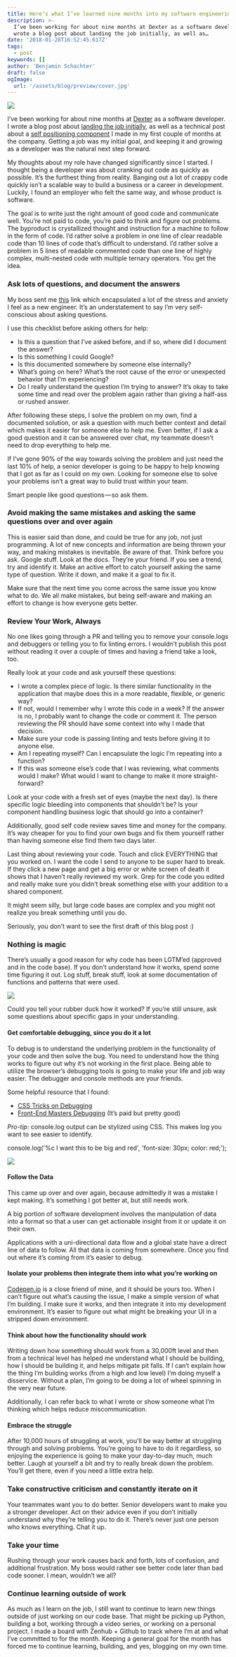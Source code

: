 ```yaml
---
title: Here’s what I’ve learned nine months into my software engineering job
description: >-
  I’ve been working for about nine months at Dexter as a software developer. I
  wrote a blog post about landing the job initially, as well as…
date: '2018-01-28T16:52:45.617Z'
tags:
  - post
keywords: []
author: 'Benjamin Schachter'
draft: false
ogImage:
  url: '/assets/blog/preview/cover.jpg'
---
```


![](/Users/benjaminschachter/Downloads/medium-export-53ea0a62798a34a070e02ba6c20fabcaa79f4d6071252b2620cbac428dd8bde9/posts/md_1652096354662/img/1__1NQVuCFgkbmUE0lWNI__dnw.jpeg)

I’ve been working for about nine months at [Dexter](https://medium.com/u/10e7d71b6655) as a software developer. I wrote a blog post about [landing the job initially](https://medium.freecodecamp.org/how-i-got-my-first-dev-job-and-what-im-going-to-do-next-4837b1e9c89c), as well as a technical post about a [self positioning component](https://hackernoon.com/self-positioning-react-components-7e5d99e9349f) I made in my first couple of months at the company. Getting a job was my initial goal, and keeping it and growing as a developer was the natural next step forward.

My thoughts about my role have changed significantly since I started. I thought being a developer was about cranking out code as quickly as possible. It’s the furthest thing from reality. Banging out a lot of crappy code quickly isn’t a scalable way to build a business or a career in development. Luckily, I found an employer who felt the same way, and whose product is software.

The goal is to write just the right amount of good code and communicate well. You’re not paid to code, you’re paid to think and figure out problems. The byproduct is crystallized thought and instruction for a machine to follow in the form of code. I’d rather solve a problem in one line of clear readable code than 10 lines of code that’s difficult to understand. I’d rather solve a problem in 5 lines of readable commented code than one line of highly complex, multi-nested code with multiple ternary operators. You get the idea.

### Ask lots of questions, and document the answers

My boss sent me [this](https://dev.to/andrewsmith1996/do-you-ever-get-frustrated-with-your-junior-developers-b84) link which encapsulated a lot of the stress and anxiety I feel as a new engineer. It’s an understatement to say I’m very self-conscious about asking questions.

I use this checklist before asking others for help:

- Is this a question that I’ve asked before, and if so, where did I document the answer?
- Is this something I could Google?
- Is this documented somewhere by someone else internally?
- What’s going on here? What’s the root cause of the error or unexpected behavior that I’m experiencing?
- Do I really understand the question I’m trying to answer? It’s okay to take some time and read over the problem again rather than giving a half-ass or rushed answer.

After following these steps, I solve the problem on my own, find a documented solution, or ask a question with much better context and detail which makes it easier for someone else to help me. Even better, if I ask a good question and it can be answered over chat, my teammate doesn’t need to drop everything to help me.

If I’ve gone 90% of the way towards solving the problem and just need the last 10% of help, a senior developer is going to be happy to help knowing that I got as far as I could on my own. Looking for someone else to solve your problems isn’t a great way to build trust within your team.

Smart people like good questions — so ask them.

### Avoid making the same mistakes and asking the same questions over and over again

This is easier said than done, and could be true for any job, not just programming. A lot of new concepts and information are being thrown your way, and making mistakes is inevitable. Be aware of that. Think before you ask. Google stuff. Look at the docs. They’re your friend. If you see a trend, try and identify it. Make an active effort to catch yourself asking the same type of question. Write it down, and make it a goal to fix it.

Make sure that the next time you come across the same issue you know what to do. We all make mistakes, but being self-aware and making an effort to change is how everyone gets better.

### Review Your Work, Always

No one likes going through a PR and telling you to remove your console.logs and debuggers or telling you to fix linting errors. I wouldn’t publish this post without reading it over a couple of times and having a friend take a look, too.

Really look at your code and ask yourself these questions:

- I wrote a complex piece of logic. Is there similar functionality in the application that maybe does this in a more readable, flexible, or generic way?
- If not, would I remember why I wrote this code in a week? If the answer is no, I probably want to change the code or comment it. The person reviewing the PR should have some context into why I made that decision.
- Make sure your code is passing linting and tests before giving it to anyone else.
- Am I repeating myself? Can I encapsulate the logic I’m repeating into a function?
- If this was someone else’s code that I was reviewing, what comments would I make? What would I want to change to make it more straight-forward?

Look at your code with a fresh set of eyes (maybe the next day). Is there specific logic bleeding into components that shouldn’t be? Is your component handling business logic that should go into a container?

Additionally, good self code review saves time and money for the company. It’s way cheaper for you to find your own bugs and fix them yourself rather than having someone else find them two days later.

Last thing about reviewing your code. Touch and click EVERYTHING that you worked on. I want the code I send to anyone to be super hard to break. If they click a new page and get a big error or white screen of death it shows that I haven’t really reviewed my work. Grep for the code you edited and really make sure you didn’t break something else with your addition to a shared component.

It might seem silly, but large code bases are complex and you might not realize you break something until you do.

Seriously, you don’t want to see the first draft of this blog post :)

### Nothing is magic

There’s usually a good reason for why code has been LGTM’ed (approved and in the code base). If you don’t understand how it works, spend some time figuring it out. Log stuff, break stuff, look at some documentation of functions and patterns that were used.

![](/Users/benjaminschachter/Downloads/medium-export-53ea0a62798a34a070e02ba6c20fabcaa79f4d6071252b2620cbac428dd8bde9/posts/md_1652096354662/img/1__0aWphq93q6n__iagD06Yizg.jpeg)

Could you tell your rubber duck how it worked? If you’re still unsure, ask some questions about specific gaps in your understanding.

#### Get comfortable debugging, since you do it a lot

To debug is to understand the underlying problem in the functionality of your code and then solve the bug. You need to understand how the thing works to figure out why it’s not working in the first place. Being able to utilize the browser’s debugging tools is going to make your life and job way easier. The debugger and console methods are your friends.

Some helpful resource that I found:

- [CSS Tricks on Debugging](https://css-tricks.com/debugging-tips-tricks/)
- [Front-End Masters Debugging](https://frontendmasters.com/courses/debugging-javascript/) (It’s paid but pretty good)

_Pro-tip:_ console.log output can be stylized using CSS. This makes log you want to see easier to identify.

console.log('%c I want this to be big and red', 'font-size: 30px; color: red;');

![](/Users/benjaminschachter/Downloads/medium-export-53ea0a62798a34a070e02ba6c20fabcaa79f4d6071252b2620cbac428dd8bde9/posts/md_1652096354662/img/1__b2xJzCNke1kuLiSzmHyXGQ.png)

#### Follow the Data

This came up over and over again, because admittedly it was a mistake I kept making. It’s something I got better at, but still needs work.

A big portion of software development involves the manipulation of data into a format so that a user can get actionable insight from it or update it on their own.

Applications with a uni-directional data flow and a global state have a direct line of data to follow. All that data is coming from somewhere. Once you find out where it’s coming from it’s easier to debug.

#### Isolate your problems then integrate them into what you’re working on

[Codepen.io](http://codepen.io) is a close friend of mine, and it should be yours too. When I can’t figure out what’s causing the issue, I make a simple version of what I’m building. I make sure it works, and then integrate it into my development environment. It’s easier to figure out what might be breaking your UI in a stripped down environment.

#### Think about how the functionality should work

Writing down how something should work from a 30,000ft level and then from a technical level has helped me understand what I should be building, how I should be building it, and helps mitigate pit falls. If I can’t explain how the thing I’m building works (from a high and low level) I’m doing myself a disservice. Without a plan, I’m going to be doing a lot of wheel spinning in the very near future.

Additionally, I can refer back to what I wrote or show someone what I’m thinking which helps reduce miscommunication.

#### Embrace the struggle

After 10,000 hours of struggling at work, you’ll be way better at struggling through and solving problems. You’re going to have to do it regardless, so enjoying the experience is going to make your day-to-day much, much better. Laugh at yourself a bit and try to really break down the problem. You’ll get there, even if you need a little extra help.

### Take constructive criticism and constantly iterate on it

Your teammates want you to do better. Senior developers want to make you a stronger developer. Act on their advice even if you don’t initially understand why they’re telling you to do it. There’s never just one person who knows everything. Chat it up.

### Take your time

Rushing through your work causes back and forth, lots of confusion, and additional frustration. My boss would rather see better code later than bad code sooner. I mean, wouldn’t we all?

### Continue learning outside of work

As much as I learn on the job, I still want to continue to learn new things outside of just working on our code base. That might be picking up Python, building a bot, working through a video series, or working on a personal project. I made a board with Zenhub + Github to track where I’m at and what I’ve committed to for the month. Keeping a general goal for the month has forced me to continue learning, building, and yes, blogging on my own time.
